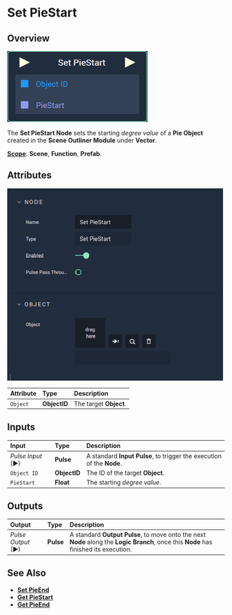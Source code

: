 # Set PieStart

## Overview

![The Set PieStart Node.](../../../../.gitbook/assets/node-set-piestart.png)

The **Set PieStart Node** sets the starting _degree value_ of a **Pie Object** created in the **Scene Outliner Module** under **Vector**.

[**Scope**](../../../overview.md#scopes): **Scene**, **Function**, **Prefab**.

## Attributes

![The Set PieStart Node Attributes.](../../../../.gitbook/assets/node-set-piestart-attr.png)

| Attribute | Type | Description |
| :--- | :--- | :--- |
| `Object` | **ObjectID** | The target **Object**. |

## Inputs

| Input | Type | Description |
| :--- | :--- | :--- |
| _Pulse Input_ \(►\) | **Pulse** | A standard **Input Pulse**, to trigger the execution of the **Node**. |
| `Object ID` | **ObjectID** | The ID of the target **Object**. |
| `PieStart` | **Float** | The starting _degree value_. |

## Outputs

| Output | Type | Description |
| :--- | :--- | :--- |
| _Pulse Output_ \(►\) | **Pulse** | A standard **Output Pulse**, to move onto the next **Node** along the **Logic Branch**, once this **Node** has finished its execution. |

## See Also

* [**Set PieEnd**](setpieend.md)
* [**Get PieStart**](getpiestart.md)
* [**Get PieEnd**](getpieend.md)

